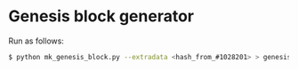 # Genesis block generator

Run as follows:

```bash
$ python mk_genesis_block.py --extradata <hash_from_#1028201> > genesis.json
```
